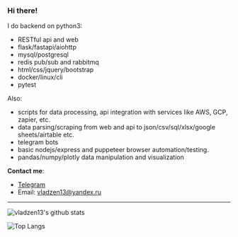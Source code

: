 
### Hi there!
I do backend on python3:
- RESTful api and web
- flask/fastapi/aiohttp
- mysql/postgresql
- redis pub/sub and rabbitmq
- html/css/jquery/bootstrap
- docker/linux/cli
- pytest

Also:
- scripts for data processing, api integration with services like AWS, GCP, zapier, etc.
- data parsing/scraping from web and api to json/csv/sql/xlsx/google sheets/airtable etc.
- telegram bots
- basic nodejs/express and puppeteer browser automation/testing.
- pandas/numpy/plotly data manipulation and visualization

**Contact me**:
- [Telegram](https://t.me/migelson_md)
- Email: vladzen13@yandex.ru

---


![vladzen13's github stats](https://github-readme-stats.vercel.app/api?username=vladzen13&count_private=true&show_icons=true&theme=onedark)

![Top Langs](https://github-readme-stats.vercel.app/api/top-langs/?username=vladzen13&layout=compact&hide=css,html)


<!--
- 👋 Hi, I’m @vladzen13
- 👀 I’m interested in python3 and software development.
- 🌱 I’m currently learning ML and Deep Learning at https://stepik.org/course/124069/info (nice and cool kaggle account is under progress)
- 📫 Contact me on Telegram https://t.me/migelson_md 
-->

